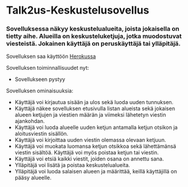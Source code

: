# Talk2us-Keskustelusovellus

### Sovelluksessa näkyy keskustelualueita, joista jokaisella on tietty aihe. Alueilla on keskusteluketjuja, jotka muodostuvat viesteistä. Jokainen käyttäjä on peruskäyttäjä tai ylläpitäjä.

Sovelluksen saa käyttöön [Herokussa](https://tsoha-talk2us.herokuapp.com/)

Sovelluksen toiminnallisuudet nyt:

* Sovellukseen pystyy 

Sovelluksen ominaisuuksia:
    
* Käyttäjä voi kirjautua sisään ja ulos sekä luoda uuden tunnuksen.
* Käyttäjä näkee sovelluksen etusivulla listan alueista sekä jokaisen alueen ketjujen ja viestien määrän ja viimeksi lähetetyn viestin ajankohdan.
* Käyttäjä voi luoda alueelle uuden ketjun antamalla ketjun otsikon ja aloitusviestin sisällön.
* Käyttäjä voi kirjoittaa uuden viestin olemassa olevaan ketjuun.
* Käyttäjä voi muokata luomansa ketjun otsikkoa sekä lähettämänsä viestin sisältöä. Käyttäjä voi myös poistaa ketjun tai viestin.
* Käyttäjä voi etsiä kaikki viestit, joiden osana on annettu sana.
* Ylläpitäjä voi lisätä ja poistaa keskustelualueita.
* Ylläpitäjä voi luoda salaisen alueen ja määrittää, keillä käyttäjillä on pääsy alueelle.

